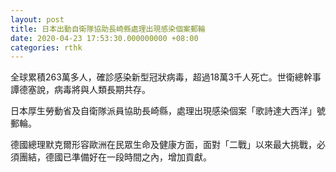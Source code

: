 ```yaml
---
layout: post
title: 日本出動自衛隊協助長崎縣處理出現感染個案郵輪
date: 2020-04-23 17:53:30.000000000 +08:00
categories: rthk
---
```


全球累積263萬多人，確診感染新型冠狀病毒，超過18萬3千人死亡。世衛總幹事譚德塞說，病毒將與人類長期共存。

日本厚生勞動省及自衛隊派員協助長崎縣，處理出現感染個案「歌詩達大西洋」號郵輪。

德國總理默克爾形容歐洲在民眾生命及健康方面，面對「二戰」以來最大挑戰，必須團結，德國已準備好在一段時間之內，增加貢獻。
